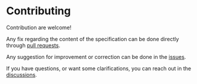 # Contributing

Contribution are welcome!

Any fix regarding the content of the specification can be done directly through
[pull requests].

Any suggestion for improvement or correction can be done in the
[issues][].

If you have questions, or want some clarifications, you can reach out in the
[discussions][].

[pull requests]: https://github.com/input-output-hk/cardinal-spec/issues
[issues]: https://github.com/input-output-hk/cardinal-spec/issues
[discussions]: https://github.com/input-output-hk/cardinal-spec/discussions
